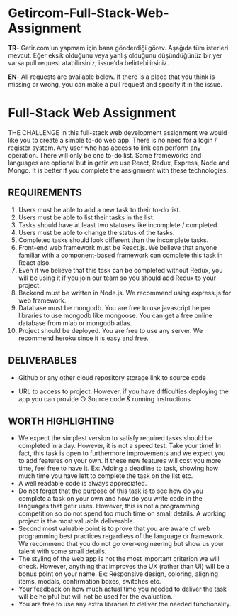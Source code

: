 # Getircom-Full-Stack-Web-Assignment
<strong>TR</strong>- Getir.com'un yapmam için bana gönderdiği görev. Aşağıda tüm isterleri mevcut. Eğer eksik olduğunu veya yanlış olduğunu düşündüğünüz 
bir yer varsa pull request atabilirsiniz, issue'da belirtebilirsiniz.

<strong>EN</strong>- All requests are available below. If there is a place that you think is missing or wrong, 
you can make a pull request and specify it in the issue.

# Full-Stack Web Assignment

THE CHALLENGE
In this full-stack web development assignment we would like you to create a simple to-do web
app. There is no need for a login / register system. Any user who has access to link can perform
any operation. There will only be one to-do list.
Some frameworks and languages are optional but in getir we use React, Redux, Express, Node
and Mongo. It is better if you complete the assignment with these technologies.

## REQUIREMENTS
1. Users must be able to add a new task to their to-do list.
2. Users must be able to list their tasks in the list.
3. Tasks should have at least two statuses like incomplete / completed.
4. Users must be able to change the status of the tasks.
5. Completed tasks should look different than the incomplete tasks.
6. Front-end web framework must be React.js. We believe that anyone familiar with a
component-based framework can complete this task in React also.
7. Even if we believe that this task can be completed without Redux, you will be using it if
you join our team so you should add Redux to your project.
8. Backend must be written in Node.js. We recommend using express.js for web framework.
9. Database must be mongodb. You are free to use javascript helper libraries to use
mongodb like mongoose. You can get a free online database from mlab or mongodb
atlas.
10. Project should be deployed. You are free to use any server. We recommend heroku since
it is easy and free.

## DELIVERABLES
- Github or any other cloud repository storage link to source code

- URL to access to project. However, if you have difficulties deploying the app you can
provide
○ Source code & running instructions

## WORTH HIGHLIGHTING
- We expect the simplest version to satisfy required tasks should be completed in a day.
However, it is not a speed test. Take your time! In fact, this task is open to furthermore
improvements and we expect you to add features on your own. If these new features will
cost you more time, feel free to have it. Ex: Adding a deadline to task, showing how much
time you have left to complete the task on the list etc.
- A well readable code is always appreciated.
- Do not forget that the purpose of this task is to see how do you complete a task on your
own and how do you write code in the languages that getir uses. However, this is not a
programming competition so do not spend too much time on small details. A working
project is the most valuable deliverable.
- Second most valuable point is to prove that you are aware of web programming best
practices regardless of the language or framework. We recommend that you do not go
over-engineering but show us your talent with some small details.
- The styling of the web app is not the most important criterion we will check. However,
anything that improves the UX (rather than UI) will be a bonus point on your name. Ex:
Responsive design, coloring, aligning items, modals, confirmation boxes, switches etc.
- Your feedback on how much actual time you needed to deliver the task will be helpful but
will not be used for the evaluation.
- You are free to use any extra libraries to deliver the needed functionality.
